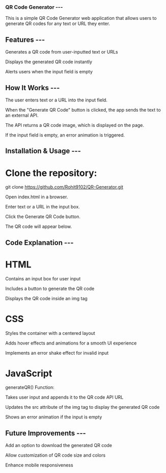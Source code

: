 ### QR Code Generator ---

This is a simple QR Code Generator web application that allows users to generate QR codes for any text or URL they enter.

## Features ---

Generates a QR code from user-inputted text or URLs

Displays the generated QR code instantly

Alerts users when the input field is empty

## How It Works ---

The user enters text or a URL into the input field.

When the "Generate QR Code" button is clicked, the app sends the text to an external API.

The API returns a QR code image, which is displayed on the page.

If the input field is empty, an error animation is triggered.

## Installation & Usage ---

# Clone the repository:

git clone https://github.com/Rohit9102/QR-Generator.git

Open index.html in a browser.

Enter text or a URL in the input box.

Click the Generate QR Code button.

The QR code will appear below.

## Code Explanation ---

# HTML

Contains an input box for user input

Includes a button to generate the QR code

Displays the QR code inside an img tag

# CSS

Styles the container with a centered layout

Adds hover effects and animations for a smooth UI experience

Implements an error shake effect for invalid input

# JavaScript

generateQR() Function:

Takes user input and appends it to the QR code API URL

Updates the src attribute of the img tag to display the generated QR code

Shows an error animation if the input is empty

## Future Improvements ---

Add an option to download the generated QR code

Allow customization of QR code size and colors

Enhance mobile responsiveness

